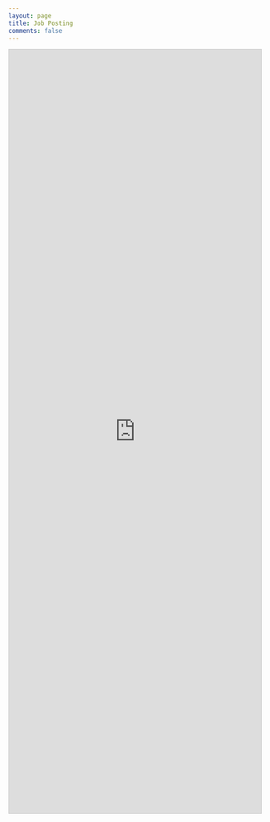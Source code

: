 ```yaml
---
layout: page
title: Job Posting
comments: false
---
```


<script src="https://static.airtable.com/js/embed/embed_snippet_v1.js"></script><iframe class="airtable-embed airtable-dynamic-height" src="https://airtable.com/embed/shrSFYma0SOTtmXNr?backgroundColor=teal" frameborder="0" onmousewheel="" width="100%" height="1524" style="background: transparent; border: 1px solid #ccc;"></iframe>